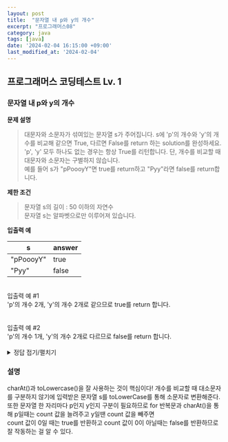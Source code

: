 ```yaml
---
layout: post
title:  "문자열 내 p와 y의 개수"
excerpt: "프로그래머스08"
category: java
tags: [java]
date: '2024-02-04 16:15:00 +09:00'
last_modified_at: '2024-02-04'
---
```


## 프로그래머스 코딩테스트 Lv. 1

### 문자열 내 p와 y의 개수


**문제 설명**
> 대문자와 소문자가 섞여있는 문자열 s가 주어집니다. s에 'p'의 개수와 'y'의 개수를 비교해 같으면 True, 다르면 False를 return 하는 solution를 완성하세요.<br>
> 'p', 'y' 모두 하나도 없는 경우는 항상 True를 리턴합니다. 단, 개수를 비교할 때 대문자와 소문자는 구별하지 않습니다.<br>
> 예를 들어 s가 "pPoooyY"면 true를 return하고 "Pyy"라면 false를 return합니다.<br>

**제한 조건**
> 문자열 s의 길이 : 50 이하의 자연수<br>
> 문자열 s는 알파벳으로만 이루어져 있습니다.


**입출력 예**

| s         | answer |
| --------- | ------ |
| "pPoooyY" | true   |
| "Pyy"     | false  |


<br>
입출력 예 #1<br>
'p'의 개수 2개, 'y'의 개수 2개로 같으므로 true를 return 합니다.<br>
<br><br>
입출력 예 #2<br>
'p'의 개수 1개, 'y'의 개수 2개로 다르므로 false를 return 합니다.<br><br>



<details>
<summary>정답 접기/펼치기</summary>
<div markdown="1">

```java

class Solution {
    boolean solution(String s) {
        boolean answer = true;
        int count = 0;
        s = s.toLowerCase();
        for (int i = 0; i < s.length(); i++) {
            if(s.charAt(i) == 'p')
                count ++;
            else if(s.charAt(i) == 'y')
                count --;   
        }
        if(count != 0)
            answer = false;
        
        return answer;

```

</div>
</details>



### 설명

charAt()과 toLowercase()을 잘 사용하는 것이 핵심이다! 개수를 비교할 때 대소문자를 구분하지 않기에 입력받은 문자열 s를 toLowerCase를 통해 소문자로 변환해준다. <br>
또한 문자열 한 자리마다 p인지 y인지 구분이 필요하므로 for 반복문과 charAt()을 통해 p일때는 count 값을 늘려주고 y일땐 count 값을 빼주면 <br>
count 값이 0일 때는 true를 반환하고 count 값이 0이 아닐때는 false를 반환하므로 잘 작동하는 걸 알 수 있다.
